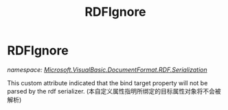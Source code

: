 ﻿---
title: RDFIgnore
---

# RDFIgnore
_namespace: [Microsoft.VisualBasic.DocumentFormat.RDF.Serialization](N-Microsoft.VisualBasic.DocumentFormat.RDF.Serialization.html)_

This custom attribute indicated that the bind target property will not be parsed by the rdf serializer.
 (本自定义属性指明所绑定的目标属性对象将不会被解析)




